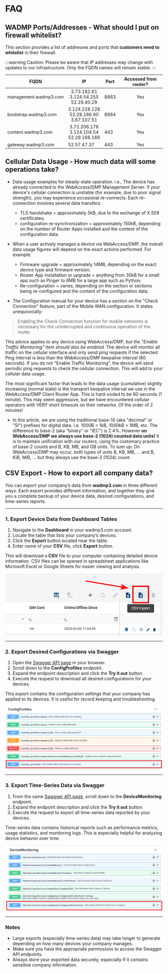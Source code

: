 # FAQ

## WADMP Ports/Addresses - What should I put on firewall whitelist?

This section provides a list of addresses and ports that **customers need to whitelist** in their firewall.

:::warning Caution:
Please be aware that IP addresses may change with updates to our infrastructure.
Only the FQDN names will remain stable.
:::

<div align="center">

| FQDN                  | IP                                                             | Port | Accessed from router? |
| --------------------- | -------------------------------------------------------------- | ---- | --------------------- |
| management.wadmp3.com | <center>3.73.182.61<br>3.124.54.255<br>52.29.40.29</center>    | 8883 | <center>Yes</center>  |
| bootstrap.wadmp3.com  | <center>3.124.228.128<br>52.28.186.90<br>3.67.107.51</center>  | 8884 | <center>Yes</center>  |
| content.wadmp3.com    | <center>3.72.206.176<br>3.124.104.54<br>52.29.166.166</center> | 443  | <center>Yes</center>  |
| gateway.wadmp3.com    | 52.57.47.37                                                    | 443  | <center>Yes</center>  |

</div>

## Cellular Data Usage - How much data will some operations take?

- Data usage examples for steady-state operation. i.e., The device has already connected to the WebAccess/DMP Management Server.
  If your device's cellular connection is unstable (for example, due to poor signal strength), you may experience occasional re-connects.
  Each re-connection involves several data transfers:

  - TLS handshake = approximately 5kB, due to the exchange of X.509 certificates;
  - configuration re-synchronization = approximately 150kB, depending on the number of Router Apps installed and the content of the configuration data.

- When a user actively manages a device via WebAccess/DMP, the overall data usage figures will depend on the exact actions performed.
  For example:

  - Firmware upgrade = approximately 14MB, depending on the exact device type and firmware version;
  - Router App installation or upgrade = anything from 30kB for a small app such as Pinger to 6MB for a large app such as Python;
  - Re-configuration = varies, depending on the section or sections being re-configured and the content of the configuration data.

- The Configuration manual for your device has a section on the "Check Connection" feature, part of the Mobile WAN configuration.
  It states unequivocally:

> Enabling the Check Connection function for mobile networks is necessary for the uninterrupted and continuous operation of the router.

This advice applies to any device using WebAccess/DMP, _but the "Enable Traffic Monitoring" item should also be enabled._
The device will monitor all traffic on the cellular interface and only send ping requests if the selected Ping Interval is less than the WebAccess/DMP keepalive interval (60 seconds).
If you do not "Enable Traffic Monitoring", the device will send periodic ping requests to check the cellular connection. This will add to your cellular data usage.

The most significant factor that leads to the data usage (cumulative) slightly increasing (normal state) is the transport keepalive interval we use in the WebAccess/DMP Client Router App.
This is hard-coded to be 60 seconds (1 minute). This may seem aggressive, but we have encountered cellular operators with VERY short timeouts on their networks. Of the order of 2 minutes!

- In this article, we are using the traditional base-10 (aka "decimal" or "SI") prefixes for digital data. i.e. 1000B = 1kB, 1000kB = 1MB, etc. The difference to base-2 (aka "binary" or "IEC") is 2.4%. However **on WebAccess/DMP we always use base-2 (1024) counted data units!** It is to maintain unification with our routers, using the customary practice of base-2 counts and B, KB, MB, and GB units. To sum up: On WebAccess/DMP may occur, both types of units B, KB, MB, ... and B, KiB, MiB, ... but they always use the base-2 (1024) count.

## CSV Export - How to export all company data?

You can export your company’s data from **wadmp3.com** in three different ways. Each export provides different information, and together they give you a complete backup of your device data, desired configurations, and time-series reports.

---

### 1. Export Device Data from Dashboard Tables

1. Navigate to the **Dashboard** in your wadmp3.com account.  
2. Locate the table that lists your company’s devices.  
3. Click the **Export** button located near the table.
4. Enter name of your **CSV** file, click **Export** button.

This will download a **CSV** file to your computer containing detailed device information. CSV files can be opened in spreadsheet applications like Microsoft Excel or Google Sheets for easier viewing and analysis.  

![CSV Export data from wadmp3.com screenshot](..//images/faq/csv-data-export.png)

---

### 2. Export Desired Configurations via Swagger

1. Open the [Swagger API page](https://api.wadmp3.com/catalog/api/d5d37cf4-7be4-45eb-937c-f47be455ebf4) in your browser.  
2. Scroll down to the **ConfigProfiles** endpoint.  
3. Expand the endpoint description and click the **Try it out** button.  
4. Execute the request to download all desired configurations for your devices.  

This export contains the configuration settings that your company has applied to its devices. It is useful for record keeping and troubleshooting.  

![ConfigProfiles screenshot](../images/faq/configprofiles.png)

---

### 3. Export Time-Series Data via Swagger

1. From the same [Swagger API page](https://api.wadmp3.com/catalog/api/d5d37cf4-7be4-45eb-937c-f47be455ebf4), scroll down to the **DeviceMonitoring** endpoint.  
2. Expand the endpoint description and click the **Try it out** button.  
3. Execute the request to export all time-series data reported by your devices.  

Time-series data contains historical reports such as performance metrics, usage statistics, and monitoring logs. This is especially helpful for analyzing device behavior over time.  

![DeviceMonitoring screenshot](../images/faq/devicemonitoring.png)

---

### Notes
- Large exports (especially time-series data) may take longer to generate depending on how many devices your company manages.  
- Make sure you have the appropriate permissions to access the Swagger API endpoints.  
- Always store your exported data securely, especially if it contains sensitive company information.  

